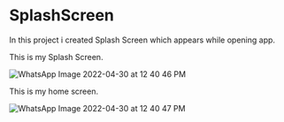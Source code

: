 # SplashScreen


In this project i created Splash Screen which appears while opening app.


This is my Splash Screen.





![WhatsApp Image 2022-04-30 at 12 40 46 PM](https://user-images.githubusercontent.com/101108540/166095890-bc4c5f34-8e78-4e58-a8c3-4abfdb9bb4de.jpeg)









This is my home screen.










![WhatsApp Image 2022-04-30 at 12 40 47 PM](https://user-images.githubusercontent.com/101108540/166095896-b7390255-4a7a-4256-bd73-1a8bf8858cbd.jpeg)

